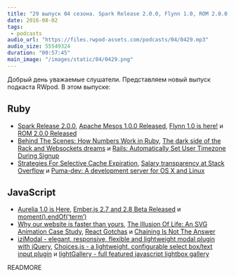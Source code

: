 ```yaml
---
title: "29 выпуск 04 сезона. Spark Release 2.0.0, Flynn 1.0, ROM 2.0.0, Aurelia 1.0, Ember.js 2.7 and 2.8 Beta, Puma-dev, iziModal и прочее"
date: 2016-08-02
tags:
 - podcasts
audio_url: "https://files.rwpod-assets.com/podcasts/04/0429.mp3"
audio_size: 55549324
duration: "00:57:45"
main_image: "/images/static/04/0429.png"
---
```


Добрый день уважаемые слушатели. Представляем новый выпуск подкаста RWpod. В этом выпуске:

## Ruby

 - [Spark Release 2.0.0](http://spark.apache.org/releases/spark-release-2-0-0.html), [Apache Mesos 1.0.0 Released](https://mesos.apache.org/blog/mesos-1-0-0-released/), [Flynn 1.0 is here!](https://flynn.io/blog/one-point-oh) и [ROM 2.0.0 Released](http://rom-rb.org/blog/rom-2-0-0-released/)
 - [Behind The Scenes: How Numbers Work in Ruby](http://www.blackbytes.info/2016/07/numbers-in-ruby/), [The dark side of the Rack and Websockets dreams](https://bowild.wordpress.com/2016/07/31/the-dark-side-of-the-rack/) и [Rails: Automatically Set User Timezone During Signup](http://nithinbekal.com/posts/rails-user-timezones/)
 - [Strategies For Selective Cache Expiration](http://sorentwo.com/2016/08/01/strategies-for-selective-cache-expiration.html), [Salary transparency at Stack Overflow](http://blog.stackoverflow.com/2016/07/salary-transparency/) и [Puma-dev: A development server for OS X and Linux](https://github.com/puma/puma-dev)

## JavaScript

 - [Aurelia 1.0 is Here](http://blog.durandal.io/2016/07/27/aurelia-1-0-is-here/), [Ember.js 2.7 and 2.8 Beta Released](http://emberjs.com/blog/2016/07/25/ember-2-7-and-2-8-beta-released.html) и [moment().endOf(‘term’)](https://medium.com/@timrwood/moment-endof-term-522d8965689)
 - [Why our website is faster than yours](https://www.voorhoede.nl/en/blog/why-our-website-is-faster-than-yours/), [The Illusion Of Life: An SVG Animation Case Study](https://www.smashingmagazine.com/2016/07/an-svg-animation-case-study/), [React Gotchas](https://daveceddia.com/react-gotchas/) и [Chaining Is Not The Answer](https://medium.com/@computer.guy/chaining-is-not-the-answer-6c4143ebb64d)
 - [iziModal - elegant, responsive, flexible and lightweight modal plugin with jQuery](http://izimodal.marcelodolce.com/), [Choices.js - a lightweight, configurable select box/text input plugin](https://joshuajohnson.co.uk/Choices/) и [lightGallery - full featured javascript lightbox gallery](https://sachinchoolur.github.io/lightgallery.js/)


READMORE
